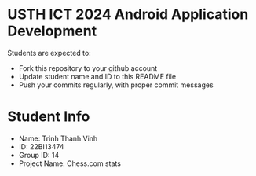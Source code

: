 USTH ICT 2024 Android Application Development
=====================================================

Students are expected to:

* Fork this repository to your github account
* Update student name and ID to this README file
* Push your commits regularly, with proper commit messages

Student Info
=======================

* Name: Trinh Thanh Vinh
* ID: 22BI13474
* Group ID: 14
* Project Name: Chess.com stats
